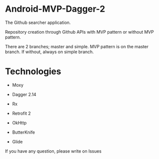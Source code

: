 # Android-MVP-Dagger-2
The Github searcher application.

Repository creation through Github APIs with MVP pattern or without MVP pattern.

There are 2 branches; master and simple. MVP pattern is on the master branch. If without, always on simple branch.

# Technologies

- Moxy

- Dagger 2.14

- Rx

- Retrofit 2

- OkHttp

- ButterKnife

- Glide

If you have any question, please write on Issues
